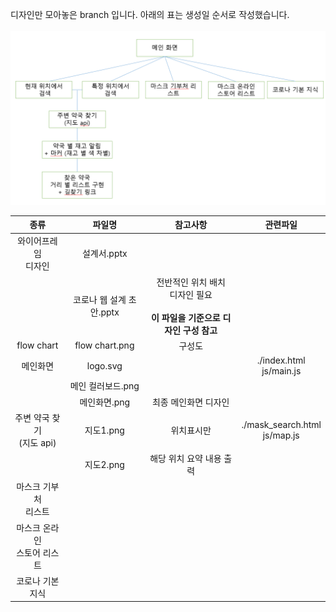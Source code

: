 디자인만 모아놓은 branch 입니다. 아래의 표는 생성일 순서로 작성했습니다.
<br><br>
![flowchart](https://github.com/kimkyeongnam/corona_mask/blob/design/flow%20chart.PNG)

|종류|파일명|참고사항|관련파일|
|:--:|:--:|:--:|:--:|
|와이어프레임<br>디자인|설계서.pptx|||
||코로나 웹 설계 초안.pptx|전반적인 위치 배치<br>디자인 필요<br><br>**이 파일을 기준으로 디자인 구성 참고**||
|flow chart|flow chart.png|구성도||
|메인화면|logo.svg||./index.html<br>js/main.js|
||메인 컬러보드.png|||
||메인화면.png|최종 메인화면 디자인||
|주변 약국 찾기<br>(지도 api)|지도1.png|위치표시만|./mask_search.html<br>js/map.js|
||지도2.png|해당 위치 요약 내용 출력||
|마스크 기부처<br>리스트||||
|마스크 온라인<br>스토어 리스트||||
|코로나 기본 지식||||
